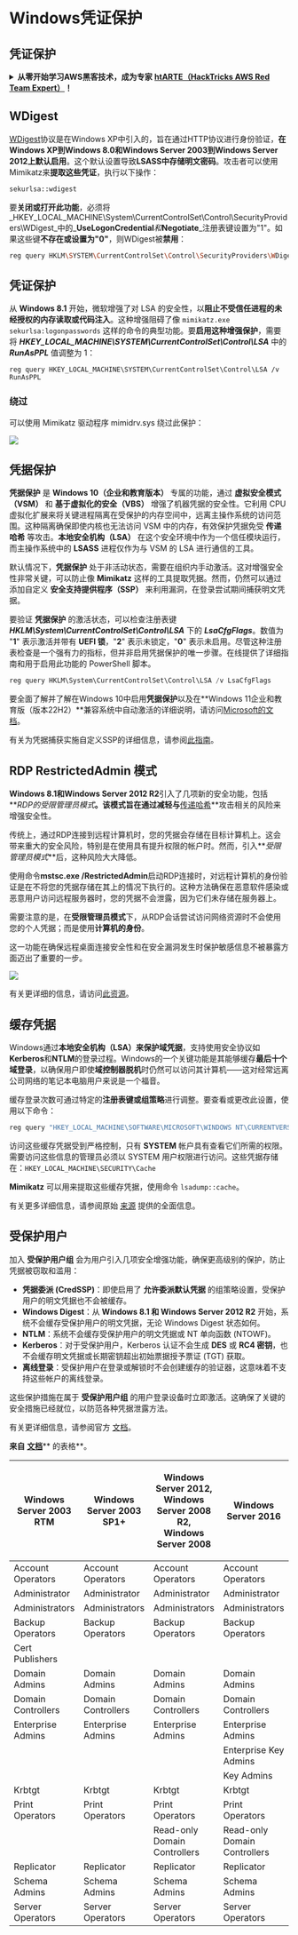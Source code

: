 # Windows凭证保护

## 凭证保护

<details>

<summary><strong>从零开始学习AWS黑客技术，成为专家</strong> <a href="https://training.hacktricks.xyz/courses/arte"><strong>htARTE（HackTricks AWS Red Team Expert）</strong></a><strong>！</strong></summary>

支持HackTricks的其他方式：

* 如果您想看到您的**公司在HackTricks中做广告**或**下载PDF格式的HackTricks**，请查看[**订阅计划**](https://github.com/sponsors/carlospolop)!
* 获取[**官方PEASS & HackTricks周边产品**](https://peass.creator-spring.com)
* 探索[**PEASS家族**](https://opensea.io/collection/the-peass-family)，我们的独家[**NFTs**](https://opensea.io/collection/the-peass-family)
* **加入** 💬 [**Discord群**](https://discord.gg/hRep4RUj7f) 或 [**电报群**](https://t.me/peass) 或 **关注**我们的**Twitter** 🐦 [**@carlospolopm**](https://twitter.com/hacktricks_live)**。**
* 通过向[**HackTricks**](https://github.com/carlospolop/hacktricks)和[**HackTricks Cloud**](https://github.com/carlospolop/hacktricks-cloud) github仓库提交PR来分享您的黑客技巧。

</details>

## WDigest

[WDigest](https://technet.microsoft.com/pt-pt/library/cc778868(v=ws.10).aspx?f=255&MSPPError=-2147217396)协议是在Windows XP中引入的，旨在通过HTTP协议进行身份验证，**在Windows XP到Windows 8.0和Windows Server 2003到Windows Server 2012上默认启用**。这个默认设置导致**LSASS中存储明文密码**。攻击者可以使用Mimikatz来**提取这些凭证**，执行以下操作：
```bash
sekurlsa::wdigest
```
要**关闭或打开此功能**，必须将_HKEY_LOCAL_MACHINE\System\CurrentControlSet\Control\SecurityProviders\WDigest_中的_**UseLogonCredential**_和_**Negotiate**_注册表键设置为"1"。如果这些键**不存在或设置为"0"**，则WDigest被**禁用**：
```bash
reg query HKLM\SYSTEM\CurrentControlSet\Control\SecurityProviders\WDigest /v UseLogonCredential
```
## 凭证保护

从 **Windows 8.1** 开始，微软增强了对 LSA 的安全性，以**阻止不受信任进程的未经授权的内存读取或代码注入**。这种增强阻碍了像 `mimikatz.exe sekurlsa:logonpasswords` 这样的命令的典型功能。要**启用这种增强保护**，需要将 _**HKEY\_LOCAL\_MACHINE\SYSTEM\CurrentControlSet\Control\LSA**_ 中的 _**RunAsPPL**_ 值调整为 1：
```
reg query HKEY_LOCAL_MACHINE\SYSTEM\CurrentControlSet\Control\LSA /v RunAsPPL
```
### 绕过

可以使用 Mimikatz 驱动程序 mimidrv.sys 绕过此保护：

![](../../.gitbook/assets/mimidrv.png)

## 凭据保护

**凭据保护** 是 **Windows 10（企业和教育版本）** 专属的功能，通过 **虚拟安全模式（VSM）** 和 **基于虚拟化的安全（VBS）** 增强了机器凭据的安全性。它利用 CPU 虚拟化扩展来将关键进程隔离在受保护的内存空间中，远离主操作系统的访问范围。这种隔离确保即使内核也无法访问 VSM 中的内存，有效保护凭据免受 **传递哈希** 等攻击。**本地安全机构（LSA）** 在这个安全环境中作为一个信任模块运行，而主操作系统中的 **LSASS** 进程仅作为与 VSM 的 LSA 进行通信的工具。

默认情况下，**凭据保护** 处于非活动状态，需要在组织内手动激活。这对增强安全性非常关键，可以防止像 **Mimikatz** 这样的工具提取凭据。然而，仍然可以通过添加自定义 **安全支持提供程序（SSP）** 来利用漏洞，在登录尝试期间捕获明文凭据。

要验证 **凭据保护** 的激活状态，可以检查注册表键 **_HKLM\System\CurrentControlSet\Control\LSA_** 下的 **_LsaCfgFlags_**。数值为 "**1**" 表示激活并带有 **UEFI 锁**，"**2**" 表示未锁定，"**0**" 表示未启用。尽管这种注册表检查是一个强有力的指标，但并非启用凭据保护的唯一步骤。在线提供了详细指南和用于启用此功能的 PowerShell 脚本。
```powershell
reg query HKLM\System\CurrentControlSet\Control\LSA /v LsaCfgFlags
```
要全面了解并了解在Windows 10中启用**凭据保护**以及在**Windows 11企业和教育版（版本22H2）**兼容系统中自动激活的详细说明，请访问[Microsoft的文档](https://docs.microsoft.com/en-us/windows/security/identity-protection/credential-guard/credential-guard-manage)。

有关为凭据捕获实施自定义SSP的详细信息，请参阅[此指南](../active-directory-methodology/custom-ssp.md)。


## RDP RestrictedAdmin 模式

**Windows 8.1和Windows Server 2012 R2**引入了几项新的安全功能，包括**_RDP的受限管理员模式_**。该模式旨在通过减轻与**[传递哈希](https://blog.ahasayen.com/pass-the-hash/)**攻击相关的风险来增强安全性。

传统上，通过RDP连接到远程计算机时，您的凭据会存储在目标计算机上。这会带来重大的安全风险，特别是在使用具有提升权限的帐户时。然而，引入**_受限管理员模式_**后，这种风险大大降低。

使用命令**mstsc.exe /RestrictedAdmin**启动RDP连接时，对远程计算机的身份验证是在不将您的凭据存储在其上的情况下执行的。这种方法确保在恶意软件感染或恶意用户访问远程服务器时，您的凭据不会泄露，因为它们未存储在服务器上。

需要注意的是，在**受限管理员模式**下，从RDP会话尝试访问网络资源时不会使用您的个人凭据；而是使用**计算机的身份**。

这一功能在确保远程桌面连接安全性和在安全漏洞发生时保护敏感信息不被暴露方面迈出了重要的一步。

![](../../.gitbook/assets/ram.png)

有关更详细的信息，请访问[此资源](https://blog.ahasayen.com/restricted-admin-mode-for-rdp/)。


## 缓存凭据

Windows通过**本地安全机构（LSA）**来保护**域凭据**，支持使用安全协议如**Kerberos**和**NTLM**的登录过程。Windows的一个关键功能是其能够缓存**最后十个域登录**，以确保用户即使**域控制器脱机**时仍然可以访问其计算机——这对经常远离公司网络的笔记本电脑用户来说是一个福音。

缓存登录次数可通过特定的**注册表键或组策略**进行调整。要查看或更改此设置，使用以下命令：
```bash
reg query "HKEY_LOCAL_MACHINE\SOFTWARE\MICROSOFT\WINDOWS NT\CURRENTVERSION\WINLOGON" /v CACHEDLOGONSCOUNT
```
访问这些缓存凭据受到严格控制，只有 **SYSTEM** 帐户具有查看它们所需的权限。需要访问这些信息的管理员必须以 SYSTEM 用户权限进行访问。这些凭据存储在：`HKEY_LOCAL_MACHINE\SECURITY\Cache`

**Mimikatz** 可以用来提取这些缓存凭据，使用命令 `lsadump::cache`。

有关更多详细信息，请参阅原始 [来源](http://juggernaut.wikidot.com/cached-credentials) 提供的全面信息。


## 受保护用户

加入 **受保护用户组** 会为用户引入几项安全增强功能，确保更高级别的保护，防止凭据被窃取和滥用：

- **凭据委派 (CredSSP)**：即使启用了 **允许委派默认凭据** 的组策略设置，受保护用户的明文凭据也不会被缓存。
- **Windows Digest**：从 **Windows 8.1 和 Windows Server 2012 R2** 开始，系统不会缓存受保护用户的明文凭据，无论 Windows Digest 状态如何。
- **NTLM**：系统不会缓存受保护用户的明文凭据或 NT 单向函数 (NTOWF)。
- **Kerberos**：对于受保护用户，Kerberos 认证不会生成 **DES** 或 **RC4 密钥**，也不会缓存明文凭据或长期密钥超出初始票据授予票证 (TGT) 获取。
- **离线登录**：受保护用户在登录或解锁时不会创建缓存的验证器，这意味着不支持这些帐户的离线登录。

这些保护措施在属于 **受保护用户组** 的用户登录设备时立即激活。这确保了关键的安全措施已经就位，以防范各种凭据泄露方法。

有关更详细信息，请参阅官方 [文档](https://docs.microsoft.com/en-us/windows-server/security/credentials-protection-and-management/protected-users-security-group)。

**来自** [**文档**](https://docs.microsoft.com/en-us/windows-server/identity/ad-ds/plan/security-best-practices/appendix-c--protected-accounts-and-groups-in-active-directory)** 的表格**。

| Windows Server 2003 RTM | Windows Server 2003 SP1+ | <p>Windows Server 2012,<br>Windows Server 2008 R2,<br>Windows Server 2008</p> | Windows Server 2016          |
| ----------------------- | ------------------------ | ----------------------------------------------------------------------------- | ---------------------------- |
| Account Operators       | Account Operators        | Account Operators                                                             | Account Operators            |
| Administrator           | Administrator            | Administrator                                                                 | Administrator                |
| Administrators          | Administrators           | Administrators                                                                | Administrators               |
| Backup Operators        | Backup Operators         | Backup Operators                                                              | Backup Operators             |
| Cert Publishers         |                          |                                                                               |                              |
| Domain Admins           | Domain Admins            | Domain Admins                                                                 | Domain Admins                |
| Domain Controllers      | Domain Controllers       | Domain Controllers                                                            | Domain Controllers           |
| Enterprise Admins       | Enterprise Admins        | Enterprise Admins                                                             | Enterprise Admins            |
|                         |                          |                                                                               | Enterprise Key Admins        |
|                         |                          |                                                                               | Key Admins                   |
| Krbtgt                  | Krbtgt                   | Krbtgt                                                                        | Krbtgt                       |
| Print Operators         | Print Operators          | Print Operators                                                               | Print Operators              |
|                         |                          | Read-only Domain Controllers                                                  | Read-only Domain Controllers |
| Replicator              | Replicator               | Replicator                                                                    | Replicator                   |
| Schema Admins           | Schema Admins            | Schema Admins                                                                 | Schema Admins                |
| Server Operators        | Server Operators         | Server Operators                                                              | Server Operators             |
